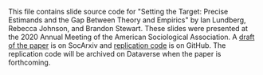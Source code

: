 This file contains slide source code for "Setting the Target: Precise Estimands and the Gap Between Theory and Empirics" by Ian Lundberg, Rebecca Johnson, and Brandon Stewart. These slides were presented at the 2020 Annual Meeting of the American Sociological Association. A [draft of the paper](https://doi.org/10.31235/osf.io/ba67n) is on SocArxiv and [replication code](https://github.com/ilundberg/replication/tree/master/setting_the_target) is on GitHub. The replication code will be archived on Dataverse when the paper is forthcoming.
